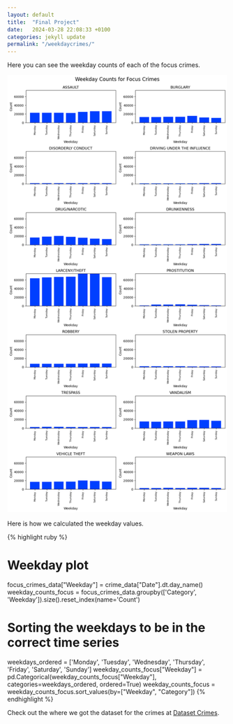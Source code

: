 ```yaml
---
layout: default
title:  "Final Project"
date:   2024-03-28 22:08:33 +0100
categories: jekyll update
permalink: "/weekdaycrimes/"
---
```

Here you can see the weekday counts of each of the focus crimes.


![crime](/asset/images/weekdaycount.png)

Here is how we calculated the weekday values.

{% highlight ruby %}
# Weekday plot
focus_crimes_data["Weekday"] = crime_data["Date"].dt.day_name()
weekday_counts_focus = focus_crimes_data.groupby(['Category', 'Weekday']).size().reset_index(name='Count')

# Sorting the weekdays to be in the correct time series
weekdays_ordered = ['Monday', 'Tuesday', 'Wednesday', 'Thursday', 'Friday', 'Saturday', 'Sunday']
weekday_counts_focus["Weekday"] = pd.Categorical(weekday_counts_focus["Weekday"], categories=weekdays_ordered, ordered=True)
weekday_counts_focus = weekday_counts_focus.sort_values(by=["Weekday", "Category"])
{% endhighlight %}

Check out the where we got the dataset for the crimes at [Dataset Crimes][crime-data].

[crime-data]: https://jekyllrb.com/docs/home

